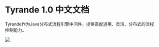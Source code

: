 # Tyrande 1.0 中文文档

Tyrande作为Java分布式流程引擎中间件，提供高度通用、灵活、分布式的流程控制能力。

![](http://wiki.baidu.com/download/attachments/517679978/image2018-7-31%2011%3A23%3A20.png?version=1&modificationDate=1533007401000&api=v2)

  



